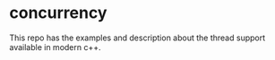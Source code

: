 # concurrency

This repo has the examples and description about the thread support available in modern c++.
